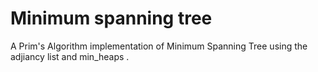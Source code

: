 Minimum spanning tree
====

A Prim's Algorithm implementation of Minimum Spanning Tree using the adjiancy list and min_heaps .
